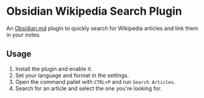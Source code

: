 # Obsidian Wikipedia Search Plugin

An [Obsidian.md](https://obsidian.md/) plugin to quickly search for Wikipedia articles and link them in your notes.

## Usage

1. Install the plugin and enable it.
2. Set your language and format in the settings.
3. Open the command pallet with `CTRL+P` and run `Search Articles`.
4. Search for an article and select the one you're looking for.
